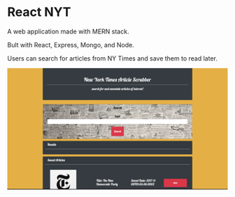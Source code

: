 # React NYT

A web application made with MERN stack.

Bult with React, Express, Mongo, and Node.

Users can search for articles from NY Times and save them to read later.

![Alt text](/client/src/image/screenshot.png?raw=true "Demo Screenshot")
